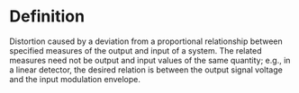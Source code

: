 # Definition

Distortion caused by a deviation from a proportional relationship
between specified measures of the output and input of a system. The
related measures need not be output and input values of the same
quantity; e.g., in a linear detector, the desired relation is between
the output signal voltage and the input modulation envelope.
